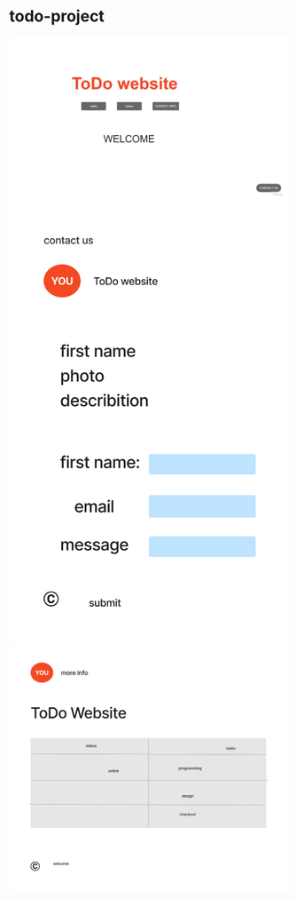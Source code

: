 # todo-project
![Git](Copy%20of%20Copy%20of%20restaurant%20website%20(1).jpg)
![Git](Untitled%20(7).jpg)
![Git](Untitled%20(8).jpg)
